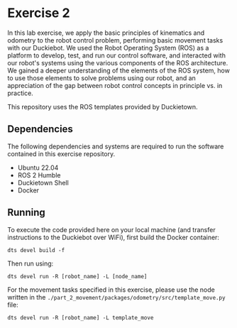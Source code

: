 # Exercise 2

In this lab exercise, we apply the basic principles of kinematics and odometry to the robot control problem, performing basic movement tasks with our Duckiebot. We used the Robot Operating System (ROS) as a platform to develop, test, and run our control software, and interacted with our robot's systems using the various components of the ROS architecture. We gained a deeper understanding of the elements of the ROS system, how to use those elements to solve problems using our robot, and an appreciation of the gap between robot control concepts in principle vs. in practice.

This repository uses the ROS templates provided by Duckietown. 

## Dependencies
The following dependencies and systems are required to run the software contained in this exercise repository.

- Ubuntu 22.04
- ROS 2 Humble
- Duckietown Shell
- Docker

## Running
To execute the code provided here on your local machine (and transfer instructions to the Duckiebot over WiFi), first build the Docker container:

```
dts devel build -f
```

Then run using:

```
dts devel run -R [robot_name] -L [node_name]
```

For the movement tasks specified in this exercise, please use the node written in the ```./part_2_movement/packages/odometry/src/template_move.py``` file:  

```
dts devel run -R [robot_name] -L template_move
```